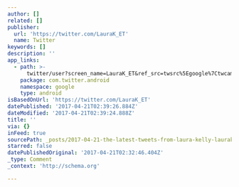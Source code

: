```yaml
---
author: []
related: []
publisher:
  url: 'https://twitter.com/LauraK_ET'
  name: Twitter
keywords: []
description: ''
app_links:
  - path: >-
      twitter/user?screen_name=LauraK_ET&ref_src=twsrc%5Egoogle%7Ctwcamp%5Eandroidseo%7Ctwgr%5Eprofile
    package: com.twitter.android
    namespace: google
    type: android
isBasedOnUrl: 'https://twitter.com/LauraK_ET'
datePublished: '2017-04-21T02:39:26.884Z'
dateModified: '2017-04-21T02:39:24.888Z'
title: ''
via: {}
inFeed: true
sourcePath: _posts/2017-04-21-the-latest-tweets-from-laura-kelly-laurak_et-campaigner.md
starred: false
datePublishedOriginal: '2017-04-21T02:32:46.404Z'
_type: Comment
_context: 'http://schema.org'

---
```

